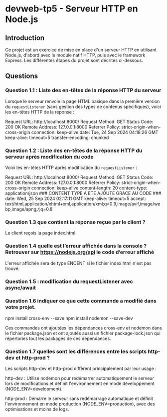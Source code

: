 # devweb-tp5 - Serveur HTTP en Node.js

## Introduction

Ce projet est un exercice de mise en place d'un serveur HTTP en utilisant Node.js, d'abord avec le module natif HTTP, puis avec le framework Express. Les différentes étapes du projet sont décrites ci-dessous.

## Questions

### Question 1.1 : Liste des en-têtes de la réponse HTTP du serveur

Lorsque le serveur renvoie la page HTML basique dans la première version du `requestListener` (sans gestion des types de contenus spécifiques), voici les en-têtes HTTP de la réponse :

Request URL:
http://localhost:8000/
Request Method:
GET
Status Code:
200 OK
Remote Address:
127.0.0.1:8000
Referrer Policy:
strict-origin-when-cross-origin
connection:
keep-alive
date:
Tue, 24 Sep 2024 04:18:26 GMT
keep-alive:
timeout=5
transfer-encoding:
chunked


### Question 1.2 : Liste des en-têtes de la réponse HTTP du serveur après modification du code

Voici les en-têtes HTTP après modification du `requestListener` : 

Request URL:
http://localhost:8000/
Request Method:
GET
Status Code:
200 OK
Remote Address:
127.0.0.1:8000
Referrer Policy:
strict-origin-when-cross-origin
connection:
keep-alive
content-length:
20
content-type:
application/json ### CONTENT TYPE A ETE AJOUTE GRACE AU CODE ###
date:
Wed, 25 Sep 2024 02:17:11 GMT
keep-alive:
timeout=5
accept:
text/html,application/xhtml+xml,application/xml;q=0.9,image/avif,image/webp,image/apng,*/*;q=0.8

### Question 1.3 que contient la réponse reçue par le client ? 

Le client reçois la page index.html 

### Question 1.4 quelle est l’erreur affichée dans la console ? Retrouver sur https://nodejs.org/api le code d’erreur affiché 

L'erreur affichée sera de type ENOENT si le fichier index.html n'est pas trouvé.

### Question 1.5 : modification du requestListener avec async/await

### Question 1.6 indiquer ce que cette commande a modifié dans votre projet.

npm install cross-env --save
npm install nodemon --save-dev

Ces commandes ont ajoutées les dépendances cross-env et nodemon dans le fichier package.json et ont ajoutés aussi un fichier package-lock.json qui répertories tout les packages de ces dépendances.

### Question 1.7 quelles sont les différences entre les scripts http-dev et http-prod ?

Les scripts http-dev et http-prod diffèrent principalement par leur usage :

http-dev : Utilise nodemon pour redémarrer automatiquement le serveur lors de modifications et définit l'environnement en mode développement (NODE_ENV=development).

http-prod : Démarre le serveur sans redémarrage automatique et définit l'environnement en mode production (NODE_ENV=production), avec des optimisations et moins de logs.

